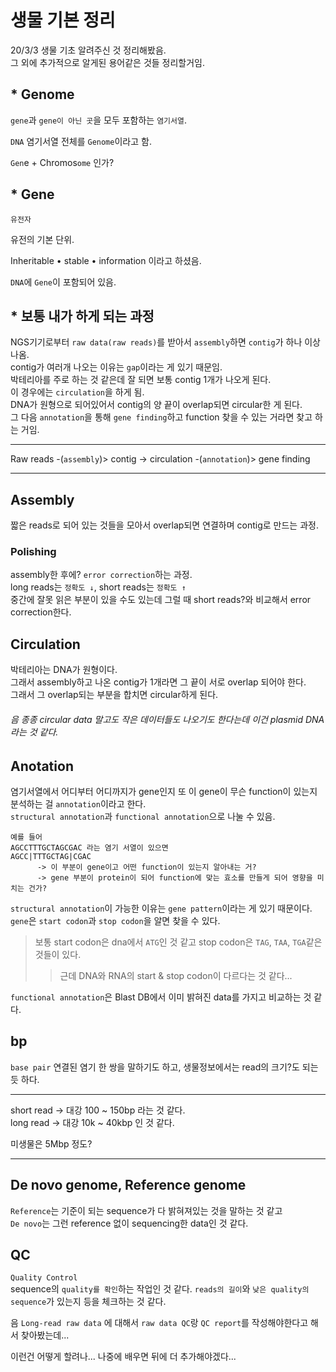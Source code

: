 # 생물 기본 정리
20/3/3 생물 기초 알려주신 것 정리해봤음.   
그 외에 추가적으로 알게된 용어같은 것들 정리할거임.

## * Genome
```gene```과 ```gene이 아닌 곳```을 모두 포함하는 ```염기서열```.

```DNA``` 염기서열 전체를 ```Genome```이라고 함.

```Gen```e + Chromos```ome``` 인가?

## * Gene
```유전자``` 

유전의 기본 단위.

Inheritable • stable • information 이라고 하셨음.

```DNA```에 ```Gene```이 포함되어 있음.

## * 보통 내가 하게 되는 과정
NGS기기로부터 ```raw data(raw reads)```를 받아서 ```assembly```하면 ```contig```가 하나 이상 나옴.   
contig가 여러개 나오는 이유는 ```gap```이라는 게 있기 때문임.   
박테리아를 주로 하는 것 같은데 잘 되면 보통 contig 1개가 나오게 된다.   
이 경우에는 ```circulation```을 하게 됨.   
DNA가 원형으로 되어있어서 contig의 양 끝이 overlap되면 circular한 게 된다.   
그 다음 ```annotation```을 통해 ```gene finding```하고 function 찾을 수 있는 거라면 찾고 하는 거임.   

***
Raw reads -(```assembly```)> contig -> circulation -(```annotation```)> gene finding   
***

## Assembly
짧은 reads로 되어 있는 것들을 모아서 overlap되면 연결하며 contig로 만드는 과정.

### Polishing
assembly한 후에? ```error correction```하는 과정.   
long reads는 ```정확도 ↓```, short reads는 ```정확도 ↑```   
중간에 잘못 읽은 부분이 있을 수도 있는데 그럴 때 short reads?와 비교해서 error correction한다.

## Circulation
박테리아는 DNA가 원형이다.   
그래서 assembly하고 나온 contig가 1개라면 그 끝이 서로 overlap 되어야 한다.   
그래서 그 overlap되는 부분을 합치면 circular하게 된다.   

###### 음 종종 circular data 말고도 작은 데이터들도 나오기도 한다는데 이건 plasmid DNA라는 것 같다.

## Anotation
염기서열에서 어디부터 어디까지가 gene인지 또 이 gene이 무슨 function이 있는지 분석하는 걸 ```annotation```이라고 한다.   
```structural annotation```과 ```functional annotation```으로 나눌 수 있음.

```
예를 들어
AGCCTTTGCTAGCGAC 라는 염기 서열이 있으면
AGCC|TTTGCTAG|CGAC
      -> 이 부분이 gene이고 어떤 function이 있는지 알아내는 거?
      -> gene 부분이 protein이 되어 function에 맞는 효소를 만들게 되어 영향을 미치는 건가?
```

```structural annotation```이 가능한 이유는 ```gene pattern```이라는 게 있기 때문이다.   
```gene```은 ```start codon```과 ```stop codon```을 알면 찾을 수 있다.   
> 보통 start codon은 dna에서 ```ATG```인 것 같고 stop codon은 ```TAG```, ```TAA```, ```TGA```같은 것들이 있다.   
>    > 근데 DNA와 RNA의 start & stop codon이 다르다는 것 같다...

```functional annotation```은 Blast DB에서 이미 밝혀진 data를 가지고 비교하는 것 같다.

## bp
```base pair```
   연결된 염기 한 쌍을 말하기도 하고, 생물정보에서는 read의 크기?도 되는 듯 하다.
***
short read -> 대강 100 ~ 150bp 라는 것 같다.   
long read -> 대강 10k ~ 40kbp 인 것 같다.

미생물은 5Mbp 정도?
***

## De novo genome, Reference genome
```Reference```는 기준이 되는 sequence가 다 밝혀져있는 것을 말하는 것 같고   
```De novo```는 그런 reference 없이 sequencing한 data인 것 같다.

## QC
```Quality Control```   
sequence의 ```quality를 확인```하는 작업인 것 같다.
```reads의 길이```와 ```낮은 quality의 sequence```가 있는지 등을 체크하는 것 같다.   

음 ```Long-read raw data``` 에 대해서 ```raw data QC```랑 ```QC report```를 작성해야한다고 해서 찾아봤는데...

이런건 어떻게 할려나... 나중에 배우면 뒤에 더 추가해야겠다...
